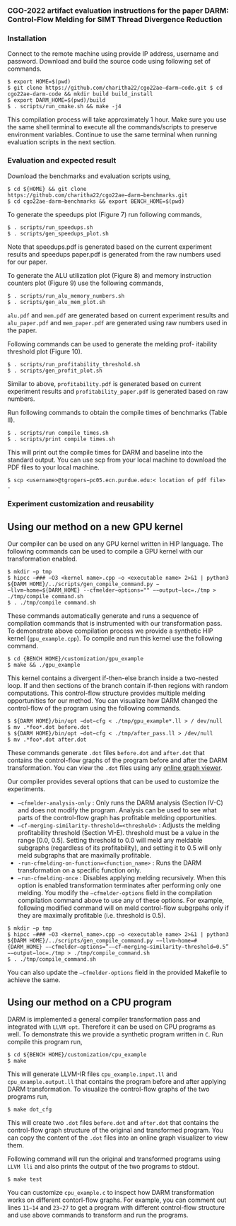 ### CGO-2022 artifact evaluation instructions for the paper DARM: Control-Flow Melding for SIMT Thread Divergence Reduction

### Installation
Connect to the remote machine using provide IP address, username and password. Download and build the source code using following set of commands.
```
$ export HOME=$(pwd)
$ git clone https://github.com/charitha22/cgo22ae−darm−code.git $ cd cgo22ae-darm-code && mkdir build build_install
$ export DARM_HOME=$(pwd)/build
$ . scripts/run_cmake.sh && make -j4
```
This compilation process will take approximately 1 hour. Make sure you use the same shell terminal to execute all the commands/scripts to preserve environment variables. Continue to use the same terminal when running evaluation scripts in the next section.

### Evaluation and expected result

Download the benchmarks and evaluation scripts using,
```
$ cd ${HOME} && git clone https://github.com/charitha22/cgo22ae−darm−benchmarks.git
$ cd cgo22ae-darm−benchmarks && export BENCH_HOME=$(pwd)
```

To generate the speedups plot (Figure 7) run following commands,
```
$ . scripts/run_speedups.sh
$ . scripts/gen_speedups_plot.sh
```
Note that speedups.pdf is generated based on the current experiment results and speedups paper.pdf is generated from the raw numbers used for our paper.

To generate the ALU utilization plot (Figure 8) and memory instruction counters plot (Figure 9) use the following commands,
```
$ . scripts/run_alu_memory_numbers.sh 
$ . scripts/gen_alu_mem_plot.sh
```
`alu.pdf` and `mem.pdf` are generated based on current experiment results and `alu_paper.pdf` and `mem_paper.pdf` are generated using raw numbers used in the paper.

Following commands can be used to generate the melding prof- itability threshold plot (Figure 10).
```
$ . scripts/run_profitability_threshold.sh 
$ . scripts/gen_profit_plot.sh
```

Similar to above, `profitability.pdf` is generated based on current experiment results and `profitability_paper.pdf` is generated based on raw numbers.

Run following commands to obtain the compile times of benchmarks (Table II).
```
$ . scripts/run compile times.sh 
$ . scripts/print compile times.sh
```
This will print out the compile times for DARM and baseline into the standard output.
You can use scp from your local machine to download the PDF files to your local machine.
```
$ scp <username>@tgrogers−pc05.ecn.purdue.edu:< location of pdf file> .
```
### Experiment customization and reusability
## Using our method on a new GPU kernel
Our compiler can be used on any GPU kernel written in HIP language. The following commands can be used to compile a GPU kernel with our transformation enabled.
```
$ mkdir −p tmp
$ hipcc −### −O3 <kernel name>.cpp −o <executable name> 2>&1 | python3 ${DARM HOME}/../scripts/gen_compile_command.py −−llvm−home=${DARM_HOME} --cfmelder−options="" −−output−loc=./tmp > ./tmp/compile command.sh 
$ . ./tmp/compile command.sh
```
These commands automatically generate and runs a sequence of compilation commands that is instrumented with our transformation pass. To demonstrate above compilation process we provide a synthetic HIP kernel (`gpu_example.cpp`). To compile and run this kernel use the following command.
```
$ cd {BENCH HOME}/customization/gpu_example 
$ make && ./gpu_example
```
This kernel contains a divergent if-then-else branch inside a two-nested loop. If and then sections of the branch contain if-then regions with random computations. This control-flow structure provides multiple melding opportunities for our method. You can visualize how DARM changed the control-flow of the program using the following commands.
```
$ ${DARM HOME}/bin/opt −dot−cfg < ./tmp/gpu_example*.ll > / dev/null
$ mv .*foo*.dot before.dot
$ ${DARM HOME}/bin/opt −dot−cfg < ./tmp/after_pass.ll > /dev/null
$ mv .*foo*.dot after.dot
```
These commands generate `.dot` files `before.dot` and `after.dot` that contains the control-flow graphs of the program before and after the DARM transformation. You can view the `.dot` files using any [online graph viewer](https://dreampuf.github.io/GraphvizOnline/).

Our compiler provides several options that can be used to customize the experiments.
* `–cfmelder-analysis-only` : Only runs the DARM analysis (Section IV-C) and does not modify the program. Analysis can be used to see what parts of the control-flow graph has profitable melding opportunities.
* `–cf-merging-similarity-threshold=<threshold>` : Adjusts the melding profitability threshold (Section VI-E). threshold must be a value in the range [0.0, 0.5]. Setting threshold to 0.0 will meld any meldable subgraphs (regardless of its profitability), and setting it to 0.5 will only meld subgraphs that are maximally profitable.
* `-run-cfmelding-on-function=<function_name>` : Runs the DARM transformation on a specific function only.
* `–run-cfmelding-once` : Disables applying melding recursively. When this option is enabled transformation terminates after performing only one melding.
You modify the `–cfmelder-options` field in the compilation compilation command above to use any of these options. For example, following modified command will on meld control-flow subgrpahs only if they are maximally profitable (i.e. threshold is 0.5).
```
$ mkdir −p tmp
$ hipcc −### −O3 <kernel_name>.cpp −o <executable name> 2>&1 | python3 ${DARM HOME}/../scripts/gen_compile_command.py −−llvm−home=#{DARM_HOME} −−cfmelder−options=”−−cf−merging−similarity−threshold=0.5” −−output−loc=./tmp > ./tmp/compile_command.sh 
$ . ./tmp/compile_command.sh
```
You can also update the `–cfmelder-options` field in the provided Makefile to achieve the same.

## Using our method on a CPU program

DARM is implemented a general compiler transformation pass and integrated with `LLVM opt`. Therefore it can be used on CPU programs as well. To demonstrate this we provide a synthetic program written in `C`. Run compile this program run,
```
$ cd ${BENCH HOME}/customization/cpu_example 
$ make
```
This will generate LLVM-IR files `cpu_example.input.ll` and `cpu_example.output.ll` that contains the program before and after applying DARM transformation. To visualize the control-flow graphs of the two programs run,
```
$ make dot_cfg
```
This will create two `.dot` files `before.dot` and `after.dot` that contains the control-flow graph structure of the original and transformed program. You can copy the content of the `.dot` files into an online graph visualizer to view them.

Following command will run the original and transformed programs using `LLVM lli` and also prints the output of the two programs to stdout.
```
$ make test
```
You can customize `cpu_example.c` to inspect how DARM transformation works on different contorl-flow graphs. For example, you can comment out lines `11−14` and `23−27` to get a program with different control-flow structure and use above commands to transform and run the programs.
